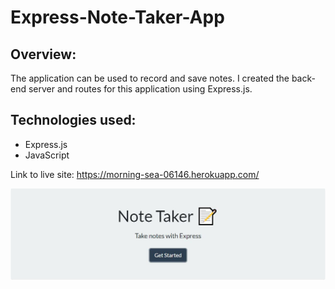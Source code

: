# Express-Note-Taker-App

## Overview: 

The application can be used to record and save notes. I created the back-end server and routes for this application using Express.js. 

## Technologies used: 
  * Express.js
  * JavaScript

Link to live site: https://morning-sea-06146.herokuapp.com/

<a href="https://morning-sea-06146.herokuapp.com/">
<img src="./public/assets/images/notetakerbackground.jpg" alt="Express note taker app">
</a>